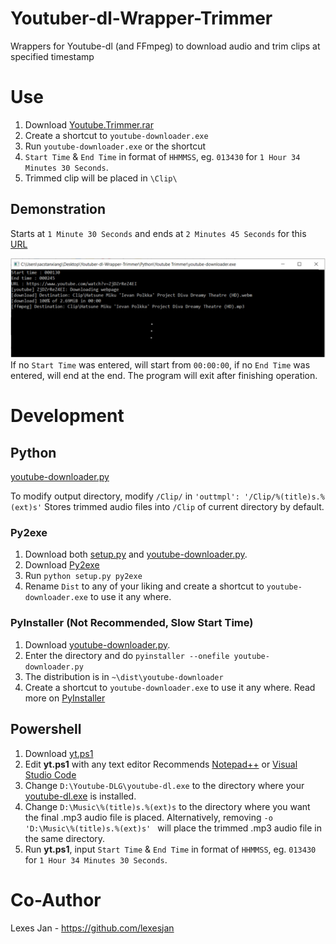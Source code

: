 # Youtuber-dl-Wrapper-Trimmer
Wrappers for Youtube-dl (and FFmpeg) to download audio and trim clips at specified timestamp

# Use
1. Download [Youtube.Trimmer.rar](https://github.com/dabreadman/Youtuber-dl-Wrapper-Trimmer/releases/tag/0.0.1)[](https://github.com/dabreadman/Youtuber-dl-Wrapper-Trimmer/releases/tag/0.0.1)
2. Create a shortcut to  `youtube-downloader.exe`
3.  Run  `youtube-downloader.exe`  or the shortcut
4.  `Start Time`  &  `End Time`  in format of  `HHMMSS`, eg.  `013430`  for  `1 Hour 34 Minutes 30 Seconds`.
5.  Trimmed clip will be placed in  `\Clip\`

## Demonstration
Starts at `1 Minute 30 Seconds` and ends at `2 Minutes 45 Seconds` for this [URL](https://www.youtube.com/watch?v=ZjDZrReZ4EI)

![alt text](https://github.com/dabreadman/Youtuber-dl-Wrapper-Trimmer/blob/main/Python/demo.jpg)
If no `Start Time` was entered, will start from `00:00:00`, if no `End Time` was entered, will end at the end.
The program will exit after finishing operation.

# Development

## Python
 [youtube-downloader.py](https://github.com/dabreadman/Youtuber-dl-Wrapper-Trimmer/blob/main/Python/youtube-downloader.py)
 
To modify output directory, modify `/Clip/` in 
`'outtmpl': '/Clip/%(title)s.%(ext)s'`
Stores trimmed audio files into `/Clip` of current directory by default.


### Py2exe
1. Download both [setup.py](https://github.com/dabreadman/Youtuber-dl-Wrapper-Trimmer/blob/main/Python/setup.py) and [youtube-downloader.py](https://github.com/dabreadman/Youtuber-dl-Wrapper-Trimmer/blob/main/Python/youtube-downloader.py).
2. Download [Py2exe](https://www.py2exe.org/index.cgi/FrontPage)
3. Run `python setup.py py2exe`
4. Rename `Dist` to any of your liking and create a shortcut to `youtube-downloader.exe` to use it any where.

### PyInstaller (Not Recommended, Slow Start Time)
1. Download [youtube-downloader.py](https://github.com/dabreadman/Youtuber-dl-Wrapper-Trimmer/blob/main/Python/youtube-downloader.py).
2. Enter the directory and  do `pyinstaller --onefile youtube-downloader.py`
3. The distribution is in `~\dist\youtube-downloader`
4.  Create a shortcut to `youtube-downloader.exe` to use it any where.
Read more on [PyInstaller](https://www.pyinstaller.org/)


## Powershell

 1. Download [yt.ps1](https://github.com/dabreadman/Youtuber-dl-Wrapper-Trimmer/blob/main/Powershell/yt.ps1)
 2. Edit **yt.ps1** with any text editor 
	  Recommends [Notepad++](https://notepad-plus-plus.org/downloads/) or [Visual Studio Code](https://code.visualstudio.com/download)
3. Change `D:\Youtube-DLG\youtube-dl.exe` to the directory where your [youtube-dl.exe](https://youtube-dl.org/) is installed.
4. Change `D:\Music\%(title)s.%(ext)s` to the directory where you want the final .mp3 audio file is placed.
     Alternatively, removing `-o 'D:\Music\%(title)s.%(ext)s' ` will place the trimmed .mp3 audio file in the same directory.
 5. Run **yt.ps1**, input `Start Time` & `End Time` in format of `HHMMSS`, eg. `013430` for `1 Hour 34 Minutes 30 Seconds`.

# Co-Author
Lexes Jan - https://github.com/lexesjan








